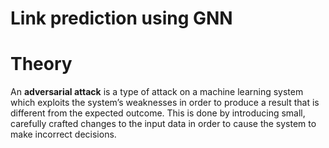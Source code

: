 # Link prediction using GNN



# Theory

An **adversarial attack** is a type of attack on a machine learning system which exploits the system’s weaknesses in order to produce a result that is different from the expected outcome. This is done by introducing small, carefully crafted changes to the input data in order to cause the system to make incorrect decisions.